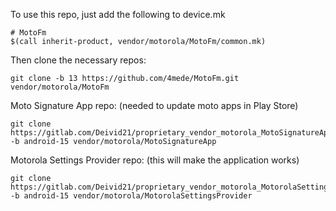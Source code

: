 To use this repo, just add the following to device.mk
```
# MotoFm
$(call inherit-product, vendor/motorola/MotoFm/common.mk)
```

Then clone the necessary repos:

```
git clone -b 13 https://github.com/4mede/MotoFm.git vendor/motorola/MotoFm
```

Moto Signature App repo: (needed to update moto apps in Play Store)
```
git clone https://gitlab.com/Deivid21/proprietary_vendor_motorola_MotoSignatureApp.git -b android-15 vendor/motorola/MotoSignatureApp
```

Motorola Settings Provider repo: (this will make the application works)
```
git clone https://gitlab.com/Deivid21/proprietary_vendor_motorola_MotorolaSettingsProvider.git -b android-15 vendor/motorola/MotorolaSettingsProvider
```

